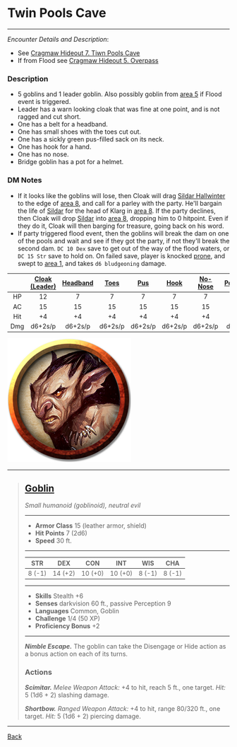 # Twin Pools Cave
---

_Encounter Details and Description_:
 - See [Cragmaw Hideout 7. Tiwn Pools Cave](../locations/cragmaw-hideout.md#7-twin-pools-cave)
 - If from Flood see [Cragmaw Hideout 5. Overpass](../locations/cragmaw-hideout.md#5-overpass)

### Description
 - 5 goblins and 1 leader goblin. Also possibly goblin from [area 5](../locations/cragmaw-hideout.md#5-overpass) if Flood event is triggered.
 - Leader has a warn looking cloak that was fine at one point, and is not ragged and cut short.
 - One has a belt for a headband.
 - One has small shoes with the toes cut out.
 - One has a sickly green pus-filled sack on its neck.
 - One has hook for a hand.
 - One has no nose.
 - Bridge goblin has a pot for a helmet.

### DM Notes
- If it looks like the goblins will lose, then Cloak will drag [Sildar Hallwinter](../npcs/sildar-hallwinter.md) to the edge of [area 8](../locations/cragmaw-hideout.md#8-klargs-cave), and call for a parley with the party. He'll bargain the life of [Sildar](../npcs/sildar-hallwinter.md) for the head of Klarg in [area 8](../locations/cragmaw-hideout.md#8-klargs-cave). If the party declines, then Cloak will drop [Sildar](../npcs/sildar-hallwinter.md) into [area 8](../locations/cragmaw-hideout.md#8-klargs-cave), dropping him to 0 hitpoint. Even if they do it, Cloak will then barging for treasure, going back on his word.
- If party triggered flood event, then the goblins will break the dam on one of the pools and wait and see if they got the party, if not they'll break the second dam. `DC 10 Dex` save to get out of the way of the flood waters, or `DC 15 Str` save to hold on. On failed save, player is knocked [prone](https://5e.tools/conditionsdiseases.html#prone_phb), and swept to [area 1](../locations/cragmaw-hideout.md#1-cave-mouth), and takes `d6 bludgeoning` damage.

||[Cloak (Leader)](#goblin)|[Headband](#goblin)|[Toes](#goblin)|[Pus](#goblin)|[Hook](#goblin)|[No-Nose](#goblin)|[Pothead](#goblin)*|
|:-:|:-:|:-:|:-:|:-:|:-:|:-:|:-:|
|HP|12|7|7|7|7|7|7|
|AC|15|15|15|15|15|15|15|
|Hit|+4|+4|+4|+4|+4|+4|+4|
|Dmg|d6+2s/p|d6+2s/p|d6+2s/p|d6+2s/p|d6+2s/p|d6+2s/p|d6+2s/p|

![Goblin](../monsters/images/goblin.png)
___
>## [Goblin](https://5e.tools/bestiary.html#goblin_mm)
>*Small humanoid (goblinoid), neutral evil*
>___
>- **Armor Class** 15 (leather armor, shield)
>- **Hit Points** 7 (2d6)
>- **Speed** 30 ft.
>___
>|STR|DEX|CON|INT|WIS|CHA|
>|:---:|:---:|:---:|:---:|:---:|:---:|
>|8 (-1)|14 (+2)|10 (+0)|10 (+0)|8 (-1)|8 (-1)|
>___
>- **Skills** Stealth +6
>- **Senses** darkvision 60 ft., passive Perception 9
>- **Languages** Common, Goblin
>- **Challenge** 1/4 (50 XP)
>- **Proficiency Bonus** +2
>___
>***Nimble Escape.*** The goblin can take the Disengage or Hide action as a bonus action on each of its turns.  
>
>### Actions
>***Scimitar.*** *Melee Weapon Attack:* +4 to hit, reach 5 ft., one target. *Hit:* 5 (1d6 + 2) slashing damage.  
>
>***Shortbow.*** *Ranged Weapon Attack:* +4 to hit, range 80/320 ft., one target. *Hit:* 5 (1d6 + 2) piercing damage.

---
[Back](./encounters.md)
